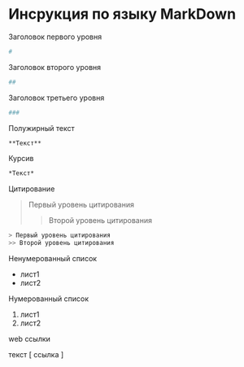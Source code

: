 # Инсрукция по языку MarkDown

Заголовок первого уровня
```sh
#
```

Заголовок второго уровня
```sh
##
```

Заголовок третьего уровня
```sh
###
```

Полужирный текст 
```sh
**Текст**
```

Курсив
```sh
*Текст*
```

Цитирование 

>Первый уровень цитирования
>> Второй уровень цитирования

```sh
> Первый уровень цитирования
>> Второй уровень цитирования
```

Ненумерованный список
* лист1
* лист2

Нумерованный список
1. лист1
2. лист2

web ссылки 

текст [ ссылка ]


